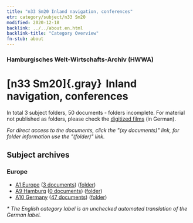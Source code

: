 ```yaml
---
title: "n33 Sm20 Inland navigation, conferences"
etr: category/subject/n33 Sm20
modified: 2020-12-18
backlink: ../../about.en.html
backlink-title: "Category Overview"
fn-stub: about
---
```


### Hamburgisches Welt-Wirtschafts-Archiv (HWWA)
# [n33 Sm20]{.gray}&#8201; Inland navigation, conferences&#160; 





In total 3 subject folders, 50 documents - folders incomplete.
For material not published as folders, please check the [digitized films](/film/h1_sh) (in German).

_For direct access to the documents, click the "(xy documents)" link, for folder information use the "(folder)" link._

## Subject archives



### Europe

- [A1 Europe](../../../geo/about.en.html#A1) (<a href="https://dfg-viewer.de/show/?tx_dlf[id]=https://pm20.zbw.eu/mets/sh/1408xx/140892/1943xx/194370/public.mets.en.xml" target="_blank">3 documents</a>) ([folder](http://purl.org/pressemappe20/folder/sh/140892,194370))
- [A9 Hamburg](../../../geo/about.en.html#A9) (<a href="https://dfg-viewer.de/show/?tx_dlf[id]=https://pm20.zbw.eu/mets/sh/1409xx/140905/1943xx/194370/public.mets.en.xml" target="_blank">0 documents</a>) ([folder](http://purl.org/pressemappe20/folder/sh/140905,194370))
- [A10 Germany](../../../geo/about.en.html#A10) (<a href="https://dfg-viewer.de/show/?tx_dlf[id]=https://pm20.zbw.eu/mets/sh/1261xx/126128/1943xx/194370/public.mets.en.xml" target="_blank">47 documents</a>) ([folder](http://purl.org/pressemappe20/folder/sh/126128,194370))


_* The English category label is an unchecked automated translation of the German label._

